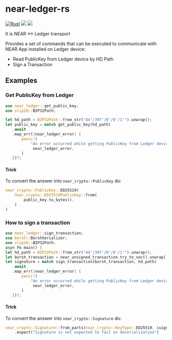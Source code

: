 # near-ledger-rs

[![Rust](https://github.com/khorolets/near-ledger-rs/actions/workflows/rust.yml/badge.svg?branch=main)](https://github.com/khorolets/near-ledger-rs/actions/workflows/rust.yml)
[![](http://meritbadge.herokuapp.com/near-ledger)](https://crates.io/crates/near-ledger)
[![]( https://docs.rs/near-ledger/badge.svg)]( https://docs.rs/near-ledger/)

It is NEAR <-> Ledger transport


Provides a set of commands that can be executed to communicate with NEAR App installed on Ledger device:

* Read PublicKey from Ledger device by HD Path
* Sign a Transaction


## Examples


### Get PublicKey from Ledger


```rust
use near_ledger::get_public_key;
use slip10::BIP32Path;

let hd_path = BIP32Path::from_str("44'/397'/0'/0'/1'").unwrap();
let public_key = match get_public_key(hd_path)
   .await
   .map_err(|near_ledger_error| {
       panic!(
           "An error occurred while getting PublicKey from Ledger device: {:?}",
            near_ledger_error,
       )
   })?;
```


#### Trick


To convert the answer into `near_crypto::PublicKey` do:

```rust
near_crypto::PublicKey::ED25519(
    near_crypto::ED25519PublicKey::from(
        public_key.to_bytes(),
    )
)
```


### How to sign a transaction


```rust
use near_ledger::sign_transaction;
use borsh::BorshSerializer;
use slip10::BIP32Path;
asyn fn main() {
let hd_path = BIP32Path::from_str("44'/397'/0'/0'/1'").unwrap();
let borsh_transaction = near_unsigned_transaction.try_to_vec().unwrap();
let signature = match sign_transaction(borsh_transaction, hd_path)
   .await
   .map_err(|near_ledger_error| {
       panic!(
           "An error occurred while getting PublicKey from Ledger device: {:?}",
            near_ledger_error,
       )
   })?;
```


#### Trick

To convert the answer into `near_crypto::Signature` do:


```rust
near_crypto::Signature::from_parts(near_crypto::KeyType::ED25519, &signature)
    .expect("Signature is not expected to fail on deserialization")
```
